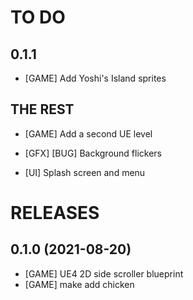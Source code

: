 # TO DO

## 0.1.1

* [GAME] Add Yoshi's Island sprites

## THE REST

* [GAME] Add a second UE level
* [GFX] [BUG] Background flickers

* [UI] Splash screen and menu

# RELEASES

## 0.1.0 (2021-08-20)

* [GAME] UE4 2D side scroller blueprint
* [GAME] make add chicken
